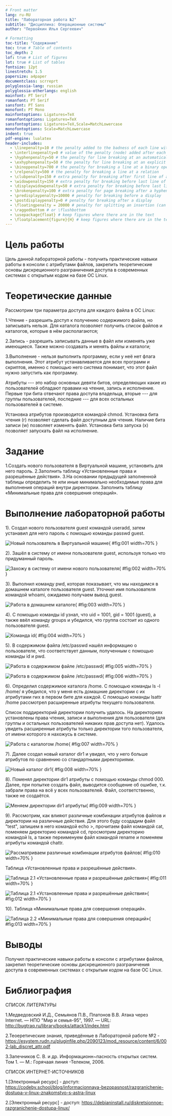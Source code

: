 ```yaml
---
# Front matter
lang: ru-RU
title: "Лабораторная работа №2"
subtitle: "Дисциплина: Операционные системы"
author: "Первойкин Илья Сергеевич"

# Formatting
toc-title: "Содержание"
toc: true # Table of contents
toc_depth: 2
lof: true # List of figures
lot: true # List of tables
fontsize: 12pt
linestretch: 1.5
papersize: a4paper
documentclass: scrreprt
polyglossia-lang: russian
polyglossia-otherlangs: english
mainfont: PT Serif
romanfont: PT Serif
sansfont: PT Sans
monofont: PT Mono
mainfontoptions: Ligatures=TeX
romanfontoptions: Ligatures=TeX
sansfontoptions: Ligatures=TeX,Scale=MatchLowercase
monofontoptions: Scale=MatchLowercase
indent: true
pdf-engine: lualatex
header-includes:
  - \linepenalty=10 # the penalty added to the badness of each line within a paragraph (no associated penalty node) Increasing the value makes tex try to have fewer lines in the paragraph.
  - \interlinepenalty=0 # value of the penalty (node) added after each line of a paragraph.
  - \hyphenpenalty=50 # the penalty for line breaking at an automatically inserted hyphen
  - \exhyphenpenalty=50 # the penalty for line breaking at an explicit hyphen
  - \binoppenalty=700 # the penalty for breaking a line at a binary operator
  - \relpenalty=500 # the penalty for breaking a line at a relation
  - \clubpenalty=150 # extra penalty for breaking after first line of a paragraph
  - \widowpenalty=150 # extra penalty for breaking before last line of a paragraph
  - \displaywidowpenalty=50 # extra penalty for breaking before last line before a display math
  - \brokenpenalty=100 # extra penalty for page breaking after a hyphenated line
  - \predisplaypenalty=10000 # penalty for breaking before a display
  - \postdisplaypenalty=0 # penalty for breaking after a display
  - \floatingpenalty = 20000 # penalty for splitting an insertion (can only be split footnote in standard LaTeX)
  - \raggedbottom # or \flushbottom
  - \usepackage{float} # keep figures where there are in the text
  - \floatplacement{figure}{H} # keep figures where there are in the text
---
```


# Цель работы

Цель данной лабораторной работы - получить практические навыки работы в консоли с атрибутами файлов, закрепить теоретические основы дискреционного разграничения доступа в современных системах с открытым кодом на базе ОС Linux.

# Теоретические данные

Рассмотрим три параметра доступа для каждого файла в ОС Linux:

1.Чтение - разрешить доступ к получению содержимого файла, но записывать нельзя. Для каталога позволяет получить список файлов и каталогов, которые в нём располагаются;

2.Запись - разрешить записывать данные в файл или изменять уже имеющиеся. Также можно создавать и менять файлы и каталоги;

3.Выполнение - нельзя выполнить программу, если у неё нет флага выполнения. Этот атрибут устанавливается для всех программ и скриптов, именно с помощью него система понимает, что этот файл нужно запустить как программу.

Атрибуты --- это набор основных девяти битов, определяющих какие из пользователей обладают правами на чтение, запись
и исполнение. 
Первые три бита отвечают права доступа владельца, вторые --- для группы пользователей, последние --- для всех остальных
пользователей в системе.

Установка атрибутов производится командой chmod. Установка бита чтения (r) позволяет сделать файл доступным для чтения. 
Наличие бита записи (w) позволяет изменять файл. Установка бита запуска (x) позволяет запускать файл на исполнение.

# Задание

1.Создать нового пользователя в Виртуальной машине, установить для него пароль.
2.Заполнить таблицу «Установленные права и разрешённые действия».
3.На основании предыдущей заполненной таблицы определить те или иные минимально необходимые права для выполнения операций внутри директории. Заполнить таблицу «Минимальные права для совершения операций».


# Выполнение лабораторной работы

1). Создал нового пользователя guest командой useradd, затем устанавил для него пароль с помощью команды passwd guest.

![Новый пользователь в Виртуальной машине](image/1.png){ #fig:001 width=70% }

2). Зашёл в систему от имени пользователя guest, используя только что придуманный пароль. 

![Захожу в систему от имени нового пользователя](image/2.png){ #fig:002 width=70% }

3). Выполнил команду pwd, которая показывает, что мы находимся в домашнем каталоге пользователя guest. Уточнил имя пользователя командой whoami, ожидаемо получаем вывод guest. 

![Работа в домашнем каталоге](image/3.png){ #fig:003 width=70% }

4). C помощью команды id узнал, что uid = 1001, gid = 1001 (guest), а также ввёл команду groups и убедился, что группа состоит из одного пользователя guest. 

![Команда id](image/4.png){ #fig:004 width=70% }

5). В содержимом файла /etc/passwd нашёл информацию о пользователе, что соответствует данным, полученным с помощью команды id и pwd.

![Работа в содержимом файле /etc/passwd](image/5.png){ #fig:005 width=70% }

![Работа в содержимом файле /etc/passwd](image/6.png){ #fig:006 width=70% }

6). Определил содержимое каталога /home. С помощью команды ls -l /home/ я убедился, что у меня есть домашние директории с их атрибутами rwx в первом бите для каждой. С помощью команды lsattr /home рассмотрел расширенные атрибуты текущего пользователя.

Список поддиректорий директории получить удалось. На директориях установлены права чтения, записи и выполнения для пользователя (для группы и остальных пользователей никаких прав доступа нет).
Удалось увидеть расширенные атрибуты только директории того пользователя, от имени которого я нахожусь в системе.

![Работа с каталогом /home](image/7.png){ #fig:007 width=70% }

7). Далее создал новый каталог dir1 и увидел, что у него больше атрибутов по сравнению со стандартными директориями.

![Новый каталог dir1](image/8.png){ #fig:008 width=70% }

8). Поменял директории dir1 атрибуты с помощью команды chmod 000. Далее, при попытке создать файл, выводится сообщение об ошибке, т.к. забрали права на всё у всех пользователей. Файл, соответственно, также не создаётся.

![Меняем директории dir1 атрибуты](image/9.png){ #fig:009 width=70% }

9). Рассмотрим, как влияют различные комбинации атрибутов файлов и директории на различные действия. Для этого буду создадим файл "test", запишем в него командой echo >, прочитаем файл командой cat, поменяем директорию командой cd, просмотрим директорию командой ls, а также переименуем файл командой rename и поменяем атрибуты командой chattr.

![Рассматриваем различные комбинации атрибутов файлов](image/10.png){ #fig:010 width=70% }

Таблица «Установленные права и разрешённые действия».

![Таблица 2.1 «Установленные права и разрешённые действия»](image/11.png){ #fig:011 width=70% }

![Таблица 2.1 «Установленные права и разрешённые действия»](image/12.png){ #fig:012 width=70% }

10). Таблица «Минимальные права для совершения операций».

![Таблица 2.2 «Минимальные права для совершения операций»](image/13.png){ #fig:013 width=70% }

# Выводы

Получил практические навыки работы в консоли с атрибутами файлов, закрепил теоретические основы дискреционного разграничения доступа в современных системах с открытым кодом на базе ОС Linux.

# Библиография

СПИСОК ЛИТЕРАТУРЫ

1.Медведовский И.Д., Семьянов П.В., Платонов В.В. Атака через Internet. — НПО "Мир и семья-95",  1997. — URL: http://bugtraq.ru/library/books/attack1/index.html

2.Теоеретические знания, приведённые в Лабораторной работе №2 - https://esystem.rudn.ru/pluginfile.php/2090123/mod_resource/content/6/002-lab_discret_attr.pdf

3.Запечников С. В. и др. Информационн~пасность открытых систем. Том 1. — М.: Горячаая линия -Телеком, 2006.

СПИСОК ИНТЕРНЕТ-ИСТОЧНИКОВ

1.[Электронный ресурс] - доступ: https://codeby.school/blog/informacionnaya-bezopasnost/razgranichenie-dostupa-v-linux-znakomstvo-s-astra-linux

2.[Электронный ресурс] - доступ: https://debianinstall.ru/diskretsionnoe-razgranichenie-dostupa-linux/